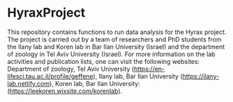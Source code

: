 # HyraxProject

This repository contains functions to run data analysis for the Hyrax project. The project is carried out by a team of researchers and PhD students from the Ilany lab and Koren lab in Bar Ilan University (Israel) and the department of zoology in Tel Aviv University (Israel). For more information on the lab activities and publication lists, one can visit the following websites:
Department of zoology, Tel Aviv University (https://en-lifesci.tau.ac.il/profile/geffene),
Ilany lab, Bar Ilan University (https://ilany-lab.netlify.com),
Koren lab, Bar Ilan University: (https://leekoren.wixsite.com/korenlab).
